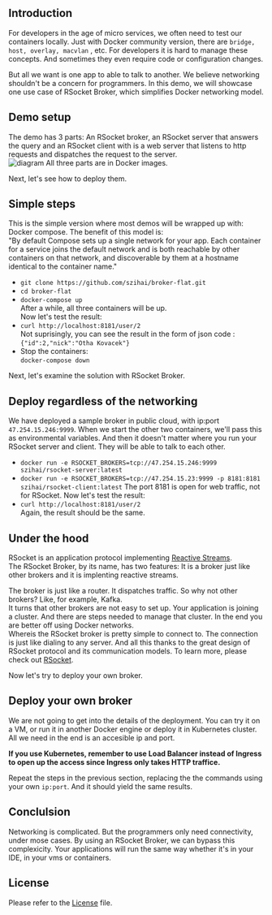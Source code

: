 

## Introduction
For developers in the age of micro services, we often need to test our containers locally. 
Just with Docker community version, there are `bridge, host, overlay, macvlan` , etc. For developers it is hard to manage these concepts. And sometimes they even require code or configuration changes. 

But all we want is one app to able to talk to another. We believe networking shouldn't be a concern for programmers.
In this demo, we will showcase one use case of RSocket Broker, which simplifies Docker networking model.

## Demo setup
The demo has 3 parts: An RSocket broker, an RSocket server that answers the query and an RSocket client with is a web server that listens to http requests and dispatches the request to the server.   
![diagram](diagram.png)
All three parts are in Docker images.  

Next, let's see how to deploy them.   

## Simple steps

This is the simple version where most demos will be wrapped up with: Docker compose. The benefit of this model is:   
"By default Compose sets up a single network for your app. Each container for a service joins the default network and is both reachable by other containers on that network, and discoverable by them at a hostname identical to the container name."   

* `git clone https://github.com/szihai/broker-flat.git`
* `cd broker-flat`
* `docker-compose up`   
After a while, all three containers will be up.        
Now let's test the result:   
* `curl http://localhost:8181/user/2`   
Not suprisingly, you can see the result in the form of json code : 
`{"id":2,"nick":"Otha Kovacek"}`   
* Stop the containers:     
`docker-compose down`

Next, let's examine the solution with RSocket Broker.

## Deploy regardless of the networking
We have deployed a sample broker in public cloud, with ip:port `47.254.15.246:9999`. When we start the other two containers, we'll pass this as environmental variables. And then it doesn't matter where you run your RSocket server and client. They will be able to talk to each other.

* `docker run -e RSOCKET_BROKERS=tcp://47.254.15.246:9999 szihai/rsocket-server:latest`
* `docker run -e RSOCKET_BROKERS=tcp://47.254.15.23:9999 -p 8181:8181 szihai/rsocket-client:latest`
The port 8181 is open for web traffic, not for RSocket.
Now let's test the result:  
* `curl http://localhost:8181/user/2`   
Again, the result should be the same.

## Under the hood
RSocket is an application protocol implementing [Reactive Streams](https://en.wikipedia.org/wiki/Reactive_Streams).    
The RSocket Broker, by its name, has two features: It is a broker just like other brokers and it is implenting reactive streams.  

The broker is just like a router. It dispatches traffic. So why not other brokers? Like, for example, Kafka.   
It turns that other brokers are not easy to set up. Your application is joining a cluster. And there are steps needed to manage that cluster. In the end you are better off using Docker networks.    
Whereis the RSocket broker is pretty simple to connect to. The connection is just like dialing to any server. And all this thanks to the great design of RSocket protocol and its communication models. To learn more, please check out [RSocket](rsocket.io/).

Now let's try to deploy your own broker.   

## Deploy your own broker
We are not going to get into the details of the deployment. You can try it on a VM, or run it in another Docker engine or deploy it in Kubernetes cluster. All we need in the end is an accesible ip and port. 

**If you use Kubernetes, remember to use Load Balancer instead of Ingress to open up the access since Ingress only takes HTTP traffice.**

Repeat the steps in the previous section, replacing the the commands using your own `ip:port`. And it should yield the same results.

## Conclulsion
Networking is complicated. But the programmers only need connectivity, under mose cases. By using an RSocket Broker, we can bypass this complexicity. Your applications will run the same way whether it's in your IDE, in your vms or containers.

## License
Please refer to the [License](LICENSE) file.
